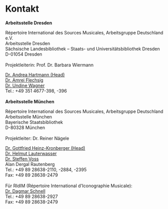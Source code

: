 # Kontakt

**Arbeitsstelle Dresden**

Répertoire International des Sources Musicales, Arbeitsgruppe Deutschland e.V.\
Arbeitsstelle Dresden\
Sächsische Landesbibliothek – Staats- und Universitätsbibliothek Dresden\
D-01054 Dresden\
\
Projektleiterin: Prof. Dr. Barbara Wiermann

[Dr. Andrea Hartmann (Head)](mailto:andrea.hartmann@slub-dresden.de)\
[Dr. Amrei Flechsig](mailto:amrei.flechsig@slub-dresden.de)\
[Dr. Undine Wagner](mailto:undine.wagner@t-online.de)  \
Tel.: +49 351 4677-398, -396\
\
**Arbeitsstelle München**

Répertoire International des Sources Musicales, Arbeitsgruppe Deutschland\
Arbeitsstelle München\
Bayerische Staatsbibliothek\
D-80328 München\
\
Projektleiter: Dr. Reiner Nägele

[Dr. Gottfried Heinz-Kronberger (Head)](mailto:Gottfried.Heinz-Kronberger@bsb-muenchen.de)\
[Dr. Helmut Lauterwasser](mailto:helmut.lauterwasser@bsb-muenchen.de)\
[Dr. Steffen Voss](mailto:Steffen.Voss@bsb-muenchen.de)\
Alan Dergal Rautenberg\
Tel.: +49 89 28638-2110, -2884, -2395\
Fax: +49 89 28638-2479\
\
Für RIdIM (Répertoire International d'Iconographie Musicale):\
[Dr. Dagmar Schnell](mailto:dagmar.schnell@bsb-muenchen.de)\
Tel.: +49 89 28638-2927\
Fax: +49 89 28638-2479

